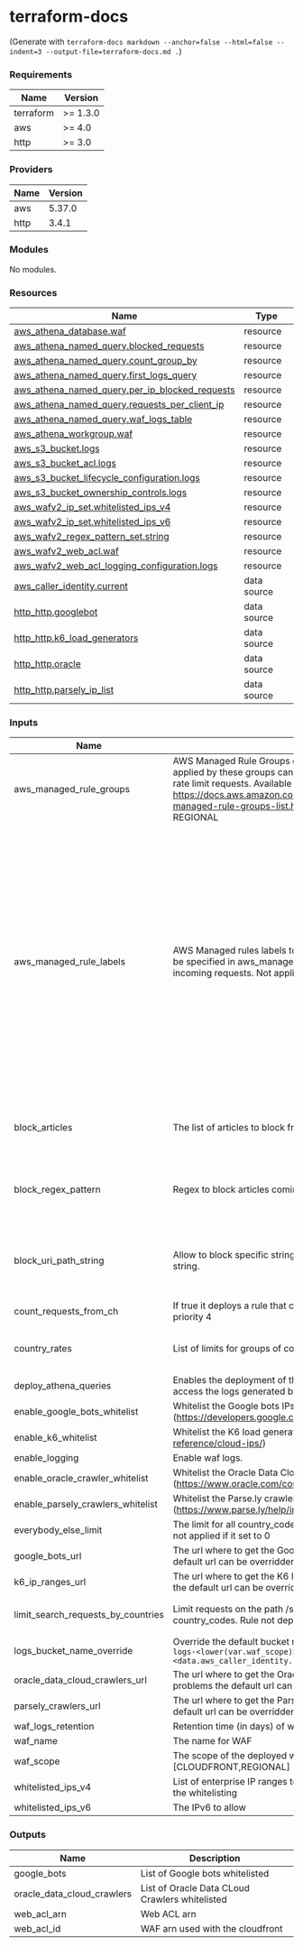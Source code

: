 # terraform-docs

(Generate with `terraform-docs markdown --anchor=false --html=false --indent=3 --output-file=terraform-docs.md .`)

<!-- BEGIN_TF_DOCS -->
### Requirements

| Name | Version |
|------|---------|
| terraform | >= 1.3.0 |
| aws | >= 4.0 |
| http | >= 3.0 |

### Providers

| Name | Version |
|------|---------|
| aws | 5.37.0 |
| http | 3.4.1 |

### Modules

No modules.

### Resources

| Name | Type |
|------|------|
| [aws_athena_database.waf](https://registry.terraform.io/providers/hashicorp/aws/latest/docs/resources/athena_database) | resource |
| [aws_athena_named_query.blocked_requests](https://registry.terraform.io/providers/hashicorp/aws/latest/docs/resources/athena_named_query) | resource |
| [aws_athena_named_query.count_group_by](https://registry.terraform.io/providers/hashicorp/aws/latest/docs/resources/athena_named_query) | resource |
| [aws_athena_named_query.first_logs_query](https://registry.terraform.io/providers/hashicorp/aws/latest/docs/resources/athena_named_query) | resource |
| [aws_athena_named_query.per_ip_blocked_requests](https://registry.terraform.io/providers/hashicorp/aws/latest/docs/resources/athena_named_query) | resource |
| [aws_athena_named_query.requests_per_client_ip](https://registry.terraform.io/providers/hashicorp/aws/latest/docs/resources/athena_named_query) | resource |
| [aws_athena_named_query.waf_logs_table](https://registry.terraform.io/providers/hashicorp/aws/latest/docs/resources/athena_named_query) | resource |
| [aws_athena_workgroup.waf](https://registry.terraform.io/providers/hashicorp/aws/latest/docs/resources/athena_workgroup) | resource |
| [aws_s3_bucket.logs](https://registry.terraform.io/providers/hashicorp/aws/latest/docs/resources/s3_bucket) | resource |
| [aws_s3_bucket_acl.logs](https://registry.terraform.io/providers/hashicorp/aws/latest/docs/resources/s3_bucket_acl) | resource |
| [aws_s3_bucket_lifecycle_configuration.logs](https://registry.terraform.io/providers/hashicorp/aws/latest/docs/resources/s3_bucket_lifecycle_configuration) | resource |
| [aws_s3_bucket_ownership_controls.logs](https://registry.terraform.io/providers/hashicorp/aws/latest/docs/resources/s3_bucket_ownership_controls) | resource |
| [aws_wafv2_ip_set.whitelisted_ips_v4](https://registry.terraform.io/providers/hashicorp/aws/latest/docs/resources/wafv2_ip_set) | resource |
| [aws_wafv2_ip_set.whitelisted_ips_v6](https://registry.terraform.io/providers/hashicorp/aws/latest/docs/resources/wafv2_ip_set) | resource |
| [aws_wafv2_regex_pattern_set.string](https://registry.terraform.io/providers/hashicorp/aws/latest/docs/resources/wafv2_regex_pattern_set) | resource |
| [aws_wafv2_web_acl.waf](https://registry.terraform.io/providers/hashicorp/aws/latest/docs/resources/wafv2_web_acl) | resource |
| [aws_wafv2_web_acl_logging_configuration.logs](https://registry.terraform.io/providers/hashicorp/aws/latest/docs/resources/wafv2_web_acl_logging_configuration) | resource |
| [aws_caller_identity.current](https://registry.terraform.io/providers/hashicorp/aws/latest/docs/data-sources/caller_identity) | data source |
| [http_http.googlebot](https://registry.terraform.io/providers/hashicorp/http/latest/docs/data-sources/http) | data source |
| [http_http.k6_load_generators](https://registry.terraform.io/providers/hashicorp/http/latest/docs/data-sources/http) | data source |
| [http_http.oracle](https://registry.terraform.io/providers/hashicorp/http/latest/docs/data-sources/http) | data source |
| [http_http.parsely_ip_list](https://registry.terraform.io/providers/hashicorp/http/latest/docs/data-sources/http) | data source |

### Inputs

| Name | Description | Type | Default | Required |
|------|-------------|------|---------|:--------:|
| aws\_managed\_rule\_groups | AWS Managed Rule Groups counting and labeling requests. The labels applied by these groups can be specified in aws\_managed\_rule\_labels to rate limit requests. Available groups are described here https://docs.aws.amazon.com/waf/latest/developerguide/aws-managed-rule-groups-list.html. Not applicable for var.waf\_scope = REGIONAL | ```list(object({ name = string priority = number }))``` | ```[ { "name": "AWSManagedRulesAnonymousIpList", "priority": 10 }, { "name": "AWSManagedRulesAmazonIpReputationList", "priority": 11 } ]``` | no |
| aws\_managed\_rule\_labels | AWS Managed rules labels to rate limit. The group using this label must be specified in aws\_managed\_rule\_groups in order to apply the label to incoming requests. Not applicable for var.waf\_scope = REGIONAL | ```list(object({ name = string labels = list(string) enable_rate_limiting = optional(bool, true)      # if false all requests will be directly blocked limit = optional(number, 500)     # only used if enable_rate_limiting = true action = optional(string, "block") # possible actions: block, captcha, challenge immunity_seconds = optional(number, 300)     # only used if action is captcha (for challenge it's not currently allowed in tf, see waf.tf for more details). Immunity time in seconds after successfully passing a challenge priority = number }))``` | ```[ { "labels": [ "awswaf:managed:aws:anonymous-ip-list:AnonymousIPList", "awswaf:managed:aws:amazon-ip-list:AWSManagedIPReputationList", "awswaf:managed:aws:amazon-ip-list:AWSManagedReconnaissanceList", "awswaf:managed:aws:amazon-ip-list:AWSManagedIPDDoSList" ], "name": "aws_managed_rule_low_limit", "priority": 20 }, { "labels": [ "awswaf:managed:aws:anonymous-ip-list:HostingProviderIPList" ], "limit": 750, "name": "aws_managed_rule_high_limit", "priority": 21 } ]``` | no |
| block\_articles | The list of articles to block from some country\_codes | ```list(object({ name = string priority = number articles = set(string) country_codes = set(string) }))``` | `[]` | no |
| block\_regex\_pattern | Regex to block articles coming from a list of country\_codes | ```map(object({ description = string priority = number country_codes = set(string) regex_string = string }))``` | `{}` | no |
| block\_uri\_path\_string | Allow to block specific strings, defining the positional constraint of the string. | ```list(object({ name = string priority = optional(number, 71) positional_constraint = optional(string, "EXACTLY") search_string = string }))``` | `[]` | no |
| count\_requests\_from\_ch | If true it deploys a rule that counts requests from Switzerland with priority 4 | `bool` | `false` | no |
| country\_rates | List of limits for groups of countries. | ```list(object({ name = string limit = number priority = number country_codes = set(string) }))``` | `[]` | no |
| deploy\_athena\_queries | Enables the deployment of the athena pre-saved queries to easily access the logs generated by waf | `bool` | `true` | no |
| enable\_google\_bots\_whitelist | Whitelist the Google bots IPs. (https://developers.google.com/search/apis/ipranges/googlebot.json) | `bool` | `true` | no |
| enable\_k6\_whitelist | Whitelist the K6 load generators IPs. (https://k6.io/docs/cloud/cloud-reference/cloud-ips/) | `bool` | `false` | no |
| enable\_logging | Enable waf logs. | `bool` | `false` | no |
| enable\_oracle\_crawler\_whitelist | Whitelist the Oracle Data Cloud Crawler IPs. (https://www.oracle.com/corporate/acquisitions/grapeshot/crawler.html) | `bool` | `true` | no |
| enable\_parsely\_crawlers\_whitelist | Whitelist the Parse.ly crawler IPs. (https://www.parse.ly/help/integration/crawler) | `bool` | `false` | no |
| everybody\_else\_limit | The limit for all country\_codes which are not covered by country\_rates - not applied if it set to 0 | `number` | `0` | no |
| google\_bots\_url | The url where to get the Google bots IPs list. In case of problems the default url can be overridden. | `string` | `"https://developers.google.com/search/apis/ipranges/googlebot.json"` | no |
| k6\_ip\_ranges\_url | The url where to get the K6 load generators IPs list. In case of problems the default url can be overridden. | `string` | `"https://ip-ranges.amazonaws.com/ip-ranges.json"` | no |
| limit\_search\_requests\_by\_countries | Limit requests on the path /search that comes from the specified list of country\_codes. Rule not deployed if list of countries is empty. | ```object({ limit = optional(number, 100) country_codes = set(string) })``` | ```{ "country_codes": [], "limit": 100 }``` | no |
| logs\_bucket\_name\_override | Override the default bucket name for waf logs. Default name: `aws-waf-logs-<lower(var.waf_scope)>-<data.aws_caller_identity.current.account_id>` | `string` | `null` | no |
| oracle\_data\_cloud\_crawlers\_url | The url where to get the Oracle Data Cloud Crawler IPs list. In case of problems the default url can be overridden. | `string` | `"https://www.oracle.com/corporate/acquisitions/grapeshot/crawler.html"` | no |
| parsely\_crawlers\_url | The url where to get the Parse.ly crawler IPs list. In case of problems the default url can be overridden. | `string` | `"https://www.parse.ly/static/data/crawler-ips.json"` | no |
| waf\_logs\_retention | Retention time (in days) of waf logs | `number` | `7` | no |
| waf\_name | The name for WAF | `string` | `"cloudfront-waf"` | no |
| waf\_scope | The scope of the deployed waf. Available options [CLOUDFRONT,REGIONAL] | `string` | `"CLOUDFRONT"` | no |
| whitelisted\_ips\_v4 | List of enterprise IP ranges to be whitelisted. Set to empty list to disable the whitelisting | `list(string)` | `[]` | no |
| whitelisted\_ips\_v6 | The IPv6 to allow | `list(string)` | `[]` | no |

### Outputs

| Name | Description |
|------|-------------|
| google\_bots | List of Google bots whitelisted |
| oracle\_data\_cloud\_crawlers | List of Oracle Data CLoud Crawlers whitelisted |
| web\_acl\_arn | Web ACL arn |
| web\_acl\_id | WAF arn used with the cloudfront |
<!-- END_TF_DOCS -->
